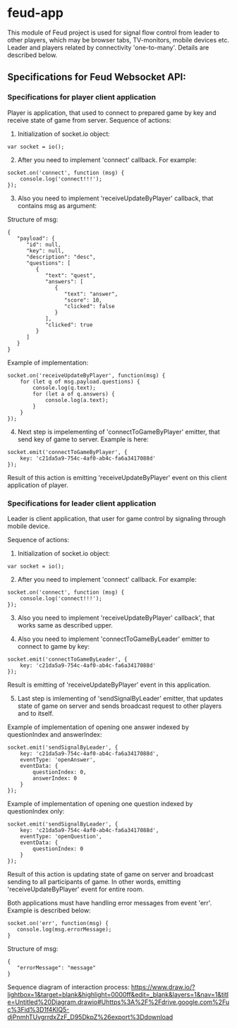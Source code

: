# feud-app
This module of Feud project is used for signal flow control from leader to other players, which may be browser tabs, TV-monitors, mobile devices etc.
Leader and players related by connectivity 'one-to-many'. Details are described below.

## Specifications for Feud Websocket API:

### Specifications for player client application

Player is application, that used to connect to prepared game by key and receive state of game from server.
Sequence of actions:

1. Initialization of socket.io object:

```
var socket = io();
```

2. After you need to implement 'connect' callback. For example:

```
socket.on('connect', function (msg) {
	console.log('connect!!!');
});
```
 
3. Also you need to implement 'receiveUpdateByPlayer' callback, that contains msg as argument:

Structure of msg:

```
{
   "payload": {
      "id": null,
      "key": null,
      "description": "desc",
      "questions": [
         {
            "text": "quest",
            "answers": [
               {
                  "text": "answer",
                  "score": 10,
                  "clicked": false
               }
            ],
            "clicked": true
         }
      ]
   }
}
```

Example of implementation:

```
socket.on('receiveUpdateByPlayer', function(msg) {
    for (let q of msg.payload.questions) {
        console.log(q.text);
        for (let a of q.answers) {
            console.log(a.text);
        }
    }
});
```

4. Next step is impelementing of 'connectToGameByPlayer' emitter, that send key of game to server. Example is here:

```
socket.emit('connectToGameByPlayer', {
	key: 'c21da5a9-754c-4af0-ab4c-fa6a3417088d'
});
```              
Result of this action is emitting 'receiveUpdateByPlayer' event on this client application of player.

### Specifications for leader client application

Leader is client application, that user for game control by signaling through mobile device.

Sequence of actions:

1. Initialization of socket.io object:

```
var socket = io();
```

2. After you need to implement 'connect' callback. For example:

```
socket.on('connect', function (msg) {
	console.log('connect!!!');
});
```

3. Also you need to implement 'receiveUpdateByPlayer' callback', that works same as described upper.

4. Also you need to implement 'connectToGameByLeader' emitter to connect to game by key:

```
socket.emit('connectToGameByLeader', {
	key: 'c21da5a9-754c-4af0-ab4c-fa6a3417088d'
});
```
Result is emitting of 'receiveUpdateByPlayer' event in this application.

5. Last step is imlementing of 'sendSignalByLeader' emitter, that updates state of game on server and sends broadcast request to other players and to itself.

Example of implementation of opening one answer indexed by questionIndex and answerIndex:
```
socket.emit('sendSignalByLeader', {
	key: 'c21da5a9-754c-4af0-ab4c-fa6a3417088d',
	eventType: 'openAnswer',
	eventData: {
		questionIndex: 0,
		answerIndex: 0
	}
});
```

Example of implementation of opening one question indexed by questionIndex only:
```
socket.emit('sendSignalByLeader', {
	key: 'c21da5a9-754c-4af0-ab4c-fa6a3417088d',
	eventType: 'openQuestion',
	eventData: {
		questionIndex: 0
	}
});
```
Result of this action is updating state of game on server and broadcast sending to all participants of game. In other words, emitting 'receiveUpdateByPlayer' event for entire room.

Both applications must have handling error messages from event 'err'. Example is described below:
```
socket.on('err', function(msg) {
   console.log(msg.errorMessage);
}
```
Structure of msg:
```
{
   "errorMessage": "message"
}
```

Sequence diagram of interaction process: https://www.draw.io/?lightbox=1&target=blank&highlight=0000ff&edit=_blank&layers=1&nav=1&title=Untitled%20Diagram.drawio#Uhttps%3A%2F%2Fdrive.google.com%2Fuc%3Fid%3D1f4KlQ5-djPnmhTUvgrrdxZzF_D95DkpZ%26export%3Ddownload







